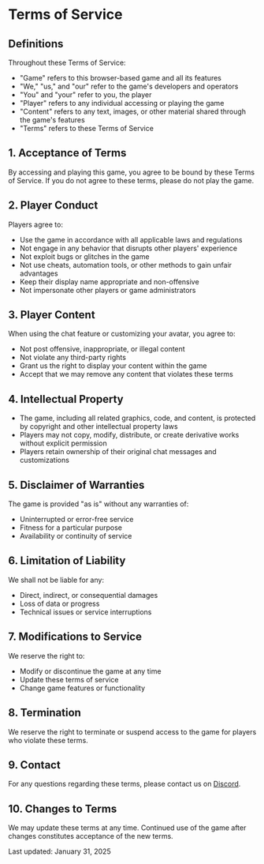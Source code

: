 # Terms of Service

## Definitions

Throughout these Terms of Service:
- "Game" refers to this browser-based game and all its features
- "We," "us," and "our" refer to the game's developers and operators
- "You" and "your" refer to you, the player
- "Player" refers to any individual accessing or playing the game
- "Content" refers to any text, images, or other material shared through the game's features
- "Terms" refers to these Terms of Service

## 1. Acceptance of Terms

By accessing and playing this game, you agree to be bound by these Terms of Service. If you do not agree to these terms, please do not play the game.

## 2. Player Conduct

Players agree to:
- Use the game in accordance with all applicable laws and regulations
- Not engage in any behavior that disrupts other players' experience
- Not exploit bugs or glitches in the game
- Not use cheats, automation tools, or other methods to gain unfair advantages
- Keep their display name appropriate and non-offensive
- Not impersonate other players or game administrators

## 3. Player Content

When using the chat feature or customizing your avatar, you agree to:
- Not post offensive, inappropriate, or illegal content
- Not violate any third-party rights
- Grant us the right to display your content within the game
- Accept that we may remove any content that violates these terms

## 4. Intellectual Property

- The game, including all related graphics, code, and content, is protected by copyright and other intellectual property laws
- Players may not copy, modify, distribute, or create derivative works without explicit permission
- Players retain ownership of their original chat messages and customizations

## 5. Disclaimer of Warranties

The game is provided "as is" without any warranties of:
- Uninterrupted or error-free service
- Fitness for a particular purpose
- Availability or continuity of service

## 6. Limitation of Liability

We shall not be liable for any:
- Direct, indirect, or consequential damages
- Loss of data or progress
- Technical issues or service interruptions

## 7. Modifications to Service

We reserve the right to:
- Modify or discontinue the game at any time
- Update these terms of service
- Change game features or functionality

## 8. Termination

We reserve the right to terminate or suspend access to the game for players who violate these terms.

## 9. Contact

For any questions regarding these terms, please contact us on [Discord](https://discord.gg/Z6WhWFfCRw).

## 10. Changes to Terms

We may update these terms at any time. Continued use of the game after changes constitutes acceptance of the new terms.

Last updated: January 31, 2025
